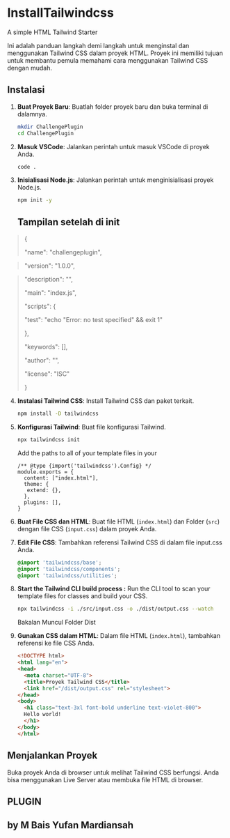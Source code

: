 # InstallTailwindcss
A simple HTML Tailwind Starter

Ini adalah panduan langkah demi langkah untuk menginstal dan menggunakan Tailwind CSS dalam proyek HTML. Proyek ini memiliki tujuan untuk membantu pemula memahami cara menggunakan Tailwind CSS dengan mudah.

## Instalasi

1. **Buat Proyek Baru**: Buatlah folder proyek baru dan buka terminal di dalamnya.
    ```bash
    mkdir ChallengePlugin
    cd ChallengePlugin
    ```
2. **Masuk VSCode**: Jalankan perintah untuk masuk VSCode di proyek Anda.
    ```bash
    code .
    ```
2. **Inisialisasi Node.js**: Jalankan perintah untuk menginisialisasi proyek Node.js.
    ```bash
    npm init -y
    ```
   ## Tampilan setelah di init
   
  > {
> 
  >"name": "challengeplugin",

  >"version": "1.0.0",

  >"description": "",
>
  >"main": "index.js",
>
  >"scripts": {
>
  >  "test": "echo \"Error: no test specified\" && exit 1"
>
  >},
>
  >"keywords": [],
>
  >"author": "",
>
  >"license": "ISC"
>
>}


4. **Instalasi Tailwind CSS**: Install Tailwind CSS dan paket terkait.
    ```bash
    npm install -D tailwindcss
    ```

5. **Konfigurasi Tailwind**: Buat file konfigurasi Tailwind.
    ```bash
    npx tailwindcss init
   ```
    Add the paths to all of your template files in your
   ```
   /** @type {import('tailwindcss').Config} */
   module.exports = {
     content: ["index.html"],
     theme: {
      extend: {},
     },
     plugins: [],
   }
    ```


7. **Buat File CSS dan HTML**: Buat file HTML (`index.html`) dan Folder (`src`) dengan file CSS (`input.css`) dalam proyek Anda.

8. **Edit File CSS**: Tambahkan referensi Tailwind CSS di dalam file input.css Anda.
    ```css
    @import 'tailwindcss/base';
    @import 'tailwindcss/components';
    @import 'tailwindcss/utilities';
    ```
9. **Start the Tailwind CLI build process :**
    Run the CLI tool to scan your template files for classes and build your CSS.
    ```bash
    npx tailwindcss -i ./src/input.css -o ./dist/output.css --watch
    ```
    Bakalan Muncul Folder Dist

11. **Gunakan CSS dalam HTML**: Dalam file HTML (`index.html`), tambahkan referensi ke file CSS Anda.
    ```html
    <!DOCTYPE html>
    <html lang="en">
    <head>
      <meta charset="UTF-8">
      <title>Proyek Tailwind CSS</title>
      <link href="/dist/output.css" rel="stylesheet">
    </head>
    <body>
      <h1 class="text-3xl font-bold underline text-violet-800">
      Hello world!
      </h1>
    </body>
    </html>
    ```

## Menjalankan Proyek

Buka proyek Anda di browser untuk melihat Tailwind CSS berfungsi. Anda bisa menggunakan Live Server atau membuka file HTML di browser.

## PLUGIN
## by M Bais Yufan Mardiansah
